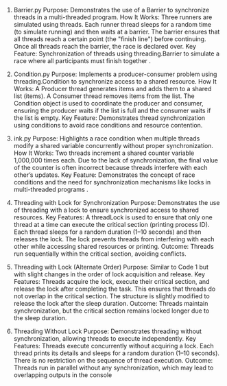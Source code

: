1. Barrier.py
Purpose: Demonstrates the use of a Barrier to synchronize threads in a multi-threaded program.
How It Works:
Three runners are simulated using threads.
Each runner thread sleeps for a random time (to simulate running) and then waits at a barrier.
The barrier ensures that all threads reach a certain point (the "finish line") before continuing.
Once all threads reach the barrier, the race is declared over.
Key Feature: Synchronization of threads using threading.Barrier to simulate a race where all participants must finish together​
.
2. Condition.py
Purpose: Implements a producer-consumer problem using threading.Condition to synchronize access to a shared resource.
How It Works:
A Producer thread generates items and adds them to a shared list (items).
A Consumer thread removes items from the list.
The Condition object is used to coordinate the producer and consumer, ensuring the producer waits if the list is full and the consumer waits if the list is empty.
Key Feature: Demonstrates thread synchronization using conditions to avoid race conditions and resource contention​
.
3. ink.py
Purpose: Highlights a race condition when multiple threads modify a shared variable concurrently without proper synchronization.
How It Works:
Two threads increment a shared counter variable 1,000,000 times each.
Due to the lack of synchronization, the final value of the counter is often incorrect because threads interfere with each other’s updates.
Key Feature: Demonstrates the concept of race conditions and the need for synchronization mechanisms like locks in multi-threaded programs​
.
4. Threading with Lock for Synchronization
Purpose: Demonstrates the use of threading with a lock to ensure synchronized access to shared resources.
Key Features:
A threadLock is used to ensure that only one thread at a time can execute the critical section (printing process ID).
Each thread sleeps for a random duration (1–10 seconds) and then releases the lock.
The lock prevents threads from interfering with each other while accessing shared resources or printing.
Outcome: Threads run sequentially within the critical section, avoiding conflicts.

5. Threading with Lock (Alternate Order)
Purpose: Similar to Code 1 but with slight changes in the order of lock acquisition and release.
Key Features:
Threads acquire the lock, execute their critical section, and release the lock after completing the task.
This ensures that threads do not overlap in the critical section.
The structure is slightly modified to release the lock after the sleep duration.
Outcome: Threads maintain synchronization, but the critical section remains locked longer due to the sleep duration.

6. Threading Without Lock
Purpose: Demonstrates threading without synchronization, allowing threads to execute independently.
Key Features:
Threads execute concurrently without acquiring a lock.
Each thread prints its details and sleeps for a random duration (1–10 seconds).
There is no restriction on the sequence of thread execution.
Outcome: Threads run in parallel without any synchronization, which may lead to overlapping outputs in the console